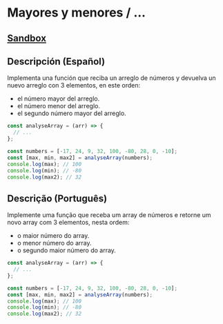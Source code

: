 # Mayores y menores / ...

## [Sandbox](https://lab.cs50.io/Laboratoria/job-application-public/main/02-tech-mentoring/exercises/05-mayores-menores/boilerplate/)

## Descripción (Español)

Implementa una función que reciba un arreglo de números y devuelva un nuevo
arreglo con 3 elementos, en este orden:

- el número mayor del arreglo.
- el número menor del arreglo.
- el segundo número mayor del arreglo.

```js
const analyseArray = (arr) => {
  // ...
};

const numbers = [-17, 24, 9, 32, 100, -80, 28, 0, -10];
const [max, min, max2] = analyseArray(numbers);
console.log(max); // 100
console.log(min); // -80
console.log(max2); // 32
```

## Descrição (Português)

Implemente uma função que receba um array de números e retorne um novo array com 3 elementos, nesta ordem:

- o maior número do array.
- o menor número do array.
- o segundo maior número do array.


```js
const analyseArray = (arr) => {
  // ...
};

const numbers = [-17, 24, 9, 32, 100, -80, 28, 0, -10];
const [max, min, max2] = analyseArray(numbers);
console.log(max); // 100
console.log(min); // -80
console.log(max2); // 32
```
